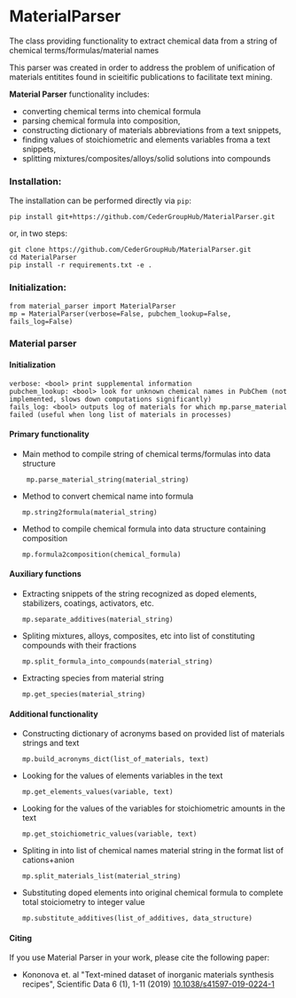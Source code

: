 # MaterialParser

The class providing functionality to extract chemical data from a string of chemical terms/formulas/material names

This parser was created in order to address the problem of unification of materials entitites found in scieitific publications to facilitate text mining.

**Material Parser** functionality includes:

 * converting chemical terms into chemical formula
 * parsing chemical formula into composition,
 * constructing dictionary of materials abbreviations from a text snippets,
 * finding values of stoichiometric and elements variables froma a text snippets,
 * splitting mixtures/composites/alloys/solid solutions into compounds
 
### Installation:

The installation can be performed directly via `pip`: 
```
pip install git+https://github.com/CederGroupHub/MaterialParser.git
```

or, in two steps: 
```
git clone https://github.com/CederGroupHub/MaterialParser.git
cd MaterialParser
pip install -r requirements.txt -e .
```

### Initialization:
```
from material_parser import MaterialParser
mp = MaterialParser(verbose=False, pubchem_lookup=False, fails_log=False)
```

### Material parser

#### Initialization

 ```
 verbose: <bool> print supplemental information
 pubchem_lookup: <bool> look for unknown chemical names in PubChem (not implemented, slows down computations significantly)
 fails_log: <bool> outputs log of materials for which mp.parse_material failed (useful when long list of materials in processes)
 ```

#### Primary functionality

 * Main method to compile string of chemical terms/formulas into data structure
    ```
     mp.parse_material_string(material_string)
     ```

 * Method to convert chemical name into formula
    ```
    mp.string2formula(material_string)
    ```

 * Method to compile chemical formula into data structure containing composition
     ```
     mp.formula2composition(chemical_formula)
     ```

#### Auxiliary functions

 * Extracting snippets of the string recognized as doped elements, stabilizers, coatings, activators, etc.
    ```
    mp.separate_additives(material_string)
    ```

 * Spliting mixtures, alloys, composites, etc into list of constituting compounds with their fractions
    ```
    mp.split_formula_into_compounds(material_string)
    ```
 * Extracting species from material string
    ```
    mp.get_species(material_string)
    ```

#### Additional functionality

 * Constructing dictionary of acronyms based on provided list of materials strings and text
    ```
    mp.build_acronyms_dict(list_of_materials, text)
    ```

 * Looking for the values of elements variables in the text
    ```
    mp.get_elements_values(variable, text)
    ```

 * Looking for the values of the variables for stoichiometric amounts in the text
    ```
    mp.get_stoichiometric_values(variable, text)
    ```

 * Spliting in into list of chemical names material string in the format list of cations+anion
    ```
    mp.split_materials_list(material_string)
    ```

 * Substituting doped elements into original chemical formula to complete total stoiciometry to integer value
    ```
    mp.substitute_additives(list_of_additives, data_structure)
    ```

#### Citing

If you use Material Parser in your work, please cite the following paper:

 * Kononova et. al "Text-mined dataset of inorganic materials synthesis recipes", Scientific Data 6 (1), 1-11 (2019) [10.1038/s41597-019-0224-1](https://www.nature.com/articles/s41597-019-0224-1)
